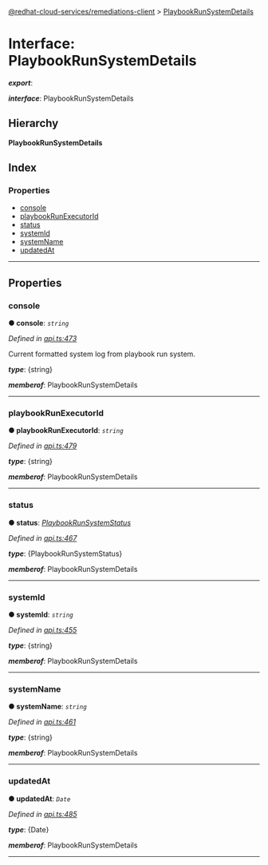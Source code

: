 [@redhat-cloud-services/remediations-client](../README.md) > [PlaybookRunSystemDetails](../interfaces/playbookrunsystemdetails.md)

# Interface: PlaybookRunSystemDetails

*__export__*: 

*__interface__*: PlaybookRunSystemDetails

## Hierarchy

**PlaybookRunSystemDetails**

## Index

### Properties

* [console](playbookrunsystemdetails.md#console)
* [playbookRunExecutorId](playbookrunsystemdetails.md#playbookrunexecutorid)
* [status](playbookrunsystemdetails.md#status)
* [systemId](playbookrunsystemdetails.md#systemid)
* [systemName](playbookrunsystemdetails.md#systemname)
* [updatedAt](playbookrunsystemdetails.md#updatedat)

---

## Properties

<a id="console"></a>

###  console

**● console**: *`string`*

*Defined in [api.ts:473](https://github.com/RedHatInsights/javascript-clients/blob/master/packages/remediations/api.ts#L473)*

Current formatted system log from playbook run system.

*__type__*: {string}

*__memberof__*: PlaybookRunSystemDetails

___
<a id="playbookrunexecutorid"></a>

###  playbookRunExecutorId

**● playbookRunExecutorId**: *`string`*

*Defined in [api.ts:479](https://github.com/RedHatInsights/javascript-clients/blob/master/packages/remediations/api.ts#L479)*

*__type__*: {string}

*__memberof__*: PlaybookRunSystemDetails

___
<a id="status"></a>

###  status

**● status**: *[PlaybookRunSystemStatus](../enums/playbookrunsystemstatus.md)*

*Defined in [api.ts:467](https://github.com/RedHatInsights/javascript-clients/blob/master/packages/remediations/api.ts#L467)*

*__type__*: {PlaybookRunSystemStatus}

*__memberof__*: PlaybookRunSystemDetails

___
<a id="systemid"></a>

###  systemId

**● systemId**: *`string`*

*Defined in [api.ts:455](https://github.com/RedHatInsights/javascript-clients/blob/master/packages/remediations/api.ts#L455)*

*__type__*: {string}

*__memberof__*: PlaybookRunSystemDetails

___
<a id="systemname"></a>

###  systemName

**● systemName**: *`string`*

*Defined in [api.ts:461](https://github.com/RedHatInsights/javascript-clients/blob/master/packages/remediations/api.ts#L461)*

*__type__*: {string}

*__memberof__*: PlaybookRunSystemDetails

___
<a id="updatedat"></a>

###  updatedAt

**● updatedAt**: *`Date`*

*Defined in [api.ts:485](https://github.com/RedHatInsights/javascript-clients/blob/master/packages/remediations/api.ts#L485)*

*__type__*: {Date}

*__memberof__*: PlaybookRunSystemDetails

___

